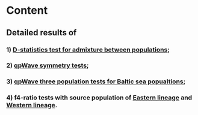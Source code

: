 # Content 
## Detailed results of 
### 1) [D-statistics test for admixture between populations](https://github.com/XueyunF/Phylogeographic-analysis-of-nine-spined-sticklebacks/blob/main/Symmetry%20statistics%20and%20admixture%20tests/Dstat_result_full_table.txt); 
### 2) [qpWave symmetry tests](https://github.com/XueyunF/Phylogeographic-analysis-of-nine-spined-sticklebacks/blob/main/Symmetry%20statistics%20and%20admixture%20tests/Two%20population%20symmetrical%20test%20with%20qpWave.txt); 
### 3) [qpWave three population tests for Baltic sea popualtions](https://github.com/XueyunF/Phylogeographic-analysis-of-nine-spined-sticklebacks/blob/main/Symmetry%20statistics%20and%20admixture%20tests/baltic_triplets_qpWave.txt); 
### 4) f4-ratio tests with source population of [Eastern lineage](https://github.com/XueyunF/Phylogeographic-analysis-of-nine-spined-sticklebacks/blob/main/Symmetry%20statistics%20and%20admixture%20tests/f4_ratio_sourceEL.txt) and [Western lineage](https://github.com/XueyunF/Phylogeographic-analysis-of-nine-spined-sticklebacks/blob/main/Symmetry%20statistics%20and%20admixture%20tests/f4_ratio_sourceWL.txt).

